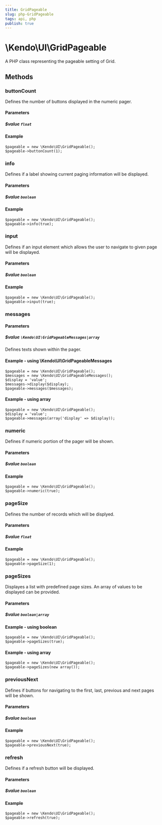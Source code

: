 ```yaml
---
title: GridPageable
slug: php-GridPageable
tags: api, php
publish: true
---
```


# \Kendo\UI\GridPageable

A PHP class representing the pageable setting of Grid.


## Methods

### buttonCount
Defines the number of buttons displayed in the numeric pager.
#### Parameters

##### $value `float`



#### Example 
    $pageable = new \Kendo\UI\GridPageable();
    $pageable->buttonCount(1);

### info
Defines if a label showing current paging information will be displayed.
#### Parameters

##### $value `boolean`



#### Example 
    $pageable = new \Kendo\UI\GridPageable();
    $pageable->info(true);

### input
Defines if an input element which allows the user to navigate to given page will be displayed.
#### Parameters

##### $value `boolean`



#### Example 
    $pageable = new \Kendo\UI\GridPageable();
    $pageable->input(true);

### messages

#### Parameters

##### $value `\Kendo\UI\GridPageableMessages|array`

Defines texts shown within the pager.


#### Example - using \Kendo\UI\GridPageableMessages

    $pageable = new \Kendo\UI\GridPageable();
    $messages = new \Kendo\UI\GridPageableMessages();
    $display = 'value';
    $messages->display($display);
    $pageable->messages($messages);

#### Example - using array

    $pageable = new \Kendo\UI\GridPageable();
    $display = 'value';
    $pageable->messages(array('display' => $display));

### numeric
Defines if numeric portion of the pager will be shown.
#### Parameters

##### $value `boolean`



#### Example 
    $pageable = new \Kendo\UI\GridPageable();
    $pageable->numeric(true);

### pageSize
Defines the number of records which will be displyed.
#### Parameters

##### $value `float`



#### Example 
    $pageable = new \Kendo\UI\GridPageable();
    $pageable->pageSize(1);

### pageSizes
Displayes a list with predefined page sizes. An array of values to be displayed can be provided.
#### Parameters

##### $value `boolean|array`



#### Example  - using boolean
    $pageable = new \Kendo\UI\GridPageable();
    $pageable->pageSizes(true);

#### Example  - using array
    $pageable = new \Kendo\UI\GridPageable();
    $pageable->pageSizes(new array());

### previousNext
Defines if buttons for navigating to the first, last, previous and next pages will be shown.
#### Parameters

##### $value `boolean`



#### Example 
    $pageable = new \Kendo\UI\GridPageable();
    $pageable->previousNext(true);

### refresh
Defines if a refresh button will be displayed.
#### Parameters

##### $value `boolean`



#### Example 
    $pageable = new \Kendo\UI\GridPageable();
    $pageable->refresh(true);

